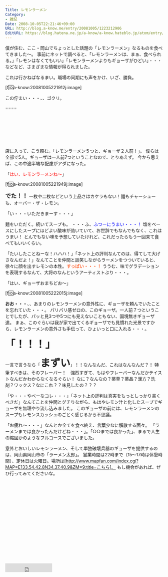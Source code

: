 ```yaml
---
Title: レモンラーメン
Category:
- 雑記
Date: 2008-10-05T22:21:46+09:00
URL: http://blog.a-know.me/entry/20081005/1223212906
EditURL: https://blog.hatena.ne.jp/a-know/a-know.hateblo.jp/atom/entry/12921228815727980201
---
```


僕が住む、ここ・岡山でちょっとした話題の「レモンラーメン」なるものを食べてきました〜。
事前にネットで調べると、「レモンラーメンは、まぁ、食べられる。」「レモンはなくてもいい」「レモンラーメンよりもギョーザがひどい」・・・などなど、さまざまな情報が得られました。

これは行かねばなるまい。職場の同期にも声をかけ、いざ、勝負。

[f:id:a-know:20081005221912j:image]

この佇まい・・・、、ゴクリ。

====

<script async src="//pagead2.googlesyndication.com/pagead/js/adsbygoogle.js"></script>
<!-- article-top -->
<ins class="adsbygoogle"
     style="display:inline-block;width:728px;height:90px"
     data-ad-client="ca-pub-3463034538369189"
     data-ad-slot="8367620130"></ins>
<script>
(adsbygoogle = window.adsbygoogle || []).push({});
</script>


店に入って、こう頼む。「レモンラーメン５つと、ギョーザ２人前！」。
僕らは全部で5人。ギョーザは一人前7つということなので、とりあえず。
今から思えば、この中途半端な配慮がアダになった。

「<span style="color:#FF0000;">はい、レモンラーメンね〜</span>」

[f:id:a-know:20081005221949j:image]

<span style="font-size:large;font-weight:bold;">でた！！</span>
一枚や二枚などという上品さはカケラもない！麺もチャーシューも、オーバー・ザ・レモン。

「い・・・いただきまーす・・・」

麺をいただく。続いてスープも。
・・・ふ、<span style="color:#0000FF;">ふつーにうまい・・・！</span>
塩をベースにしたスープにほどよい酸味が効いていて、お世辞でもなんでもなく、これはうまい！
とんでもない味を予想していたけれど、これだったらもう一回来て食べてもいいくらい。


「たいしたことねーな！ハハハ！」「ネット上の評判なんてのは、得てして大げさなんだよ！」なんてことを仲間と談笑しながらラーメンをつついていると、徐々に顔を出すレモンの本性。<span style="color:#FF6633;font-weight:bold;">すっぱい・・・！</span>
ううむ、味でグラデーションを表現するなんて、大将のなんというアーティストぶり・・・。

「はい、ギョーザおまちどお〜」

[f:id:a-know:20081005222015j:image]

<span style="font-weight:bold;">おお・・・</span>、、あまりのレモンラーメンの意外性に、ギョーザを頼んでいたことを忘れていた・・・。
パリパリ感ゼロの、このギョーザ。一人前７つということでしたが、パッと見3つや5つにも見えないこともない、国境無きギョーザ達。
まぁ、このぐらいは我が家で出てくるギョーザでも見慣れた光景ですから、レモンラーメンの意外さも手伝って、ひょいっと口に入れる・・・。

<span style="font-weight:bold;font-size:xx-large;">「！！！」</span>

一言で言うなら「<span style="font-weight:bold;font-size:xx-large;">まずい</span>」！！なんなんだ、これはなんなんだ？！
特筆すべきは、そのフレーバー！　強烈すぎて、もはやフレーバーなんだかテイストなんだかわからなくなるぐらい！
なに？なんなの？薬草？薬品？漢方？洗剤？ワックス？なにこれ？？味見したの？？？


「や・・・やべーなコレ・・・」「ネット上の評判は真実をもっとしっかり書くべきだ」なんてことを仲間とグチりながら、もはやレモン汁と化したスープでギョーザを無理やり流し込みました。
このギョーザの前には、レモンラーメンのスープもレモンスカッシュのごとく感じるから不思議。


「お疲れ〜・・・」なんとか全てを食べ終え、言葉少なに解散する面々。
「ラーメンまでは良かったんだけどね・・・」。「○○までは良かった」、まるで人生の縮図かのようなフルコースでございました。


意外とおいしいレモンラーメン、そして単独破壊兵器のギョーザを提供するのは、岡山県岡山市の「ラーメン太郎」。
営業時間は22時まで（15〜17時は休憩時間）、定休日は火曜日。場所は[http://www.mapfan.com/index.cgi?MAP=E133.54.42.8N34.37.40.9&ZM=9:title=こちら]。
もし機会があれば、ぜひ行ってみてくださいな。


<script async src="//pagead2.googlesyndication.com/pagead/js/adsbygoogle.js"></script>
<!-- article-bottom2 -->
<ins class="adsbygoogle"
     style="display:inline-block;width:300px;height:250px"
     data-ad-client="ca-pub-3463034538369189"
     data-ad-slot="5274552934"></ins>
<script>
(adsbygoogle = window.adsbygoogle || []).push({});
</script>

<iframe src="http://blog.hatena.ne.jp/a-know/a-know.hateblo.jp/subscribe/iframe" allowtransparency="true" frameborder="0" scrolling="no" width="150" height="28"></iframe>
